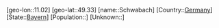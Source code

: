 ﻿---
location: [49.33,11.02]
type: City
tags:
- geo/City


SpocWebEntityId: 34084
isDeleted: false
confidential: public

---
[geo-lon::11.02]
[geo-lat::49.33]
[name::Schwabach]
[Country::[Germany](geo/Continent/Europe/Germany.md)]
[State::[Bayern](geo/Continent/Europe/Germany/Bayern.md)]
[Population::]
[Unknown::]

